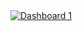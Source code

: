<!DOCTYPE html>
<html lang="en">
<head>
    <meta charset="UTF-8">
    <meta name="viewport" content="width=device-width, initial-scale=1.0">
    <title>Responsive Page</title>
    <!-- إضافة ملف CSS -->
    <link rel="stylesheet" href="styles.css">
</head>
<body>
    <div class='tableauPlaceholder' id='viz1735424964312' style='position: relative'><noscript><a href='#'><img alt='Dashboard 1 ' src='https:&#47;&#47;public.tableau.com&#47;static&#47;images&#47;HR&#47;HR_17352179781800&#47;Dashboard1&#47;1_rss.png' style='border: none' /></a></noscript><object class='tableauViz'  style='display:none;'><param name='host_url' value='https%3A%2F%2Fpublic.tableau.com%2F' /> <param name='embed_code_version' value='3' /> <param name='site_root' value='' /><param name='name' value='HR_17352179781800&#47;Dashboard1' /><param name='tabs' value='no' /><param name='toolbar' value='yes' /><param name='static_image' value='https:&#47;&#47;public.tableau.com&#47;static&#47;images&#47;HR&#47;HR_17352179781800&#47;Dashboard1&#47;1.png' /> <param name='animate_transition' value='yes' /><param name='display_static_image' value='yes' /><param name='display_spinner' value='yes' /><param name='display_overlay' value='yes' /><param name='display_count' value='yes' /><param name='language' value='en-US' /></object></div>                <script type='text/javascript'>                    var divElement = document.getElementById('viz1735424964312');                    var vizElement = divElement.getElementsByTagName('object')[0];                    if ( divElement.offsetWidth > 800 ) { vizElement.style.width='2000px';vizElement.style.height='1127px';} else if ( divElement.offsetWidth > 500 ) { vizElement.style.width='2000px';vizElement.style.height='1127px';} else { vizElement.style.width='100%';vizElement.style.height='4227px';}                     var scriptElement = document.createElement('script');                    scriptElement.src = 'https://public.tableau.com/javascripts/api/viz_v1.js';                    vizElement.parentNode.insertBefore(scriptElement, vizElement);                </script>

</body>
</html>















<html lang="en">
<body>
  


</body>

</html>
